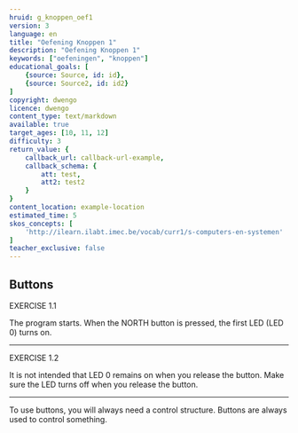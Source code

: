 ```yaml
---
hruid: g_knoppen_oef1
version: 3
language: en
title: "Oefening Knoppen 1"
description: "Oefening Knoppen 1"
keywords: ["oefeningen", "knoppen"]
educational_goals: [
    {source: Source, id: id}, 
    {source: Source2, id: id2}
]
copyright: dwengo
licence: dwengo
content_type: text/markdown
available: true
target_ages: [10, 11, 12]
difficulty: 3
return_value: {
    callback_url: callback-url-example,
    callback_schema: {
        att: test,
        att2: test2
    }
}
content_location: example-location
estimated_time: 5
skos_concepts: [
    'http://ilearn.ilabt.imec.be/vocab/curr1/s-computers-en-systemen'
]
teacher_exclusive: false
---
```

## Buttons

EXERCISE 1.1

The program starts. When the NORTH button is pressed, the first LED (LED 0) turns on.

***

EXERCISE 1.2

It is not intended that LED 0 remains on when you release the button. Make sure the LED turns off when you release the button.

***

<div class="alert alert-box alert-success">
To use buttons, you will always need a control structure. Buttons are always used to control something.
</div>
